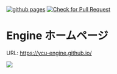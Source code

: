 [![github pages](https://github.com/ycu-engine/ycu-engine.github.io/actions/workflows/gh-pages.yml/badge.svg)](https://github.com/ycu-engine/ycu-engine.github.io/actions/workflows/gh-pages.yml)
[![Check for Pull Request](https://github.com/ycu-engine/ycu-engine.github.io/actions/workflows/pr-check.yml/badge.svg)](https://github.com/ycu-engine/ycu-engine.github.io/actions/workflows/pr-check.yml)

# Engine ホームページ


URL: https://ycu-engine.github.io/

![](https://raw.githubusercontent.com/ycu-engine/ycu-engine.github.io/main/images/site/hero.gif)
